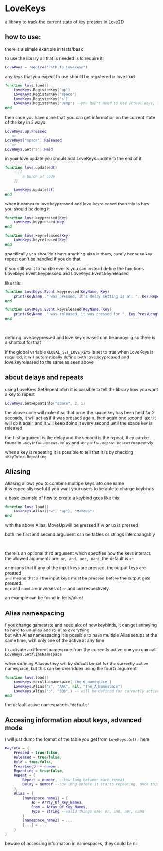 # LoveKeys
a library to track the current state of key presses in Love2D


## how to use:
there is a simple example in tests/basic

to use the library all that is needed is to require it:

```lua
LoveKeys = require("Path_To_LoveKeys")
```

any keys that you expect to use should be registered in love.load

```lua
function love.load()
	LoveKeys.RegisterKey("up")
	LoveKeys.RegisterKey("space")
	LoveKeys.RegisterKey("s")
	LoveKeys.RegisterKey("Jump") --you don't need to use actual keys, to see more check out the aliasing section
end
```

then once you have done that, you can get information on the current state of the key in 3 ways:

```lua
LoveKeys.up.Pressed
-- or
LoveKeys["space"].Released
-- or
LoveKeys.Get("s").Held
```

in your love.update you should add LoveKeys.update to the end of it

```lua
function love.update(dt)
	--[[
		a bunch of code
	]]

	LoveKeys.update(dt)
end
```

when it comes to love.keypressed and love.keyreleased then this is how you should be doing it:

```lua
function love.keypressed(Key)
	LoveKeys.keypressed(Key)
end

function love.keyreleased(Key)
	LoveKeys.keyreleased(Key)
end
```

specifically you shouldn't have anything else in them, purely because key repeat can't be handled if you do that

if you still want to handle events you can instead define the functions LoveKeys.Event.keypressed and LoveKeys.Event.keyreleased

like this:

```lua
function LoveKeys.Event.keypressed(KeyName, Key)
	print(KeyName.." was pressed, it's delay setting is at: "..Key.Repeat.Delay)
end

function LoveKeys.Event.keyreleased(KeyName, Key)
	print(KeyName.." was released, it was pressed for "..Key.PressLength.." seconds")
end
```

&nbsp;

defining love.keypressed and love.keyreleased can be annoying so there is a shortcut for that

if the global variable `GLOBAL_SET_LOVE_KEYS` is set to true when LoveKeys is required, it will automatically define both love.keypressed and love.keyreleased to the same as seen above

## about delays and repeats

using LoveKeys.SetRepeatInfo() it is possible to tell the library how you want a key to repeat

```lua
LoveKeys.SetRepeatInfo("space", 2, 1)
```

the above code will make it so that once the space key has been held for 2 seconds, it will act as if it was pressed again, then again one second later it will do it again and it will keep doing it every second until the space key is released

the first argument is the delay and the second is the repeat, they can be found in `<KeyInfo>.Repeat.Delay` and `<KeyInfo>.Repeat.Repeat` respectivly

when a key is repeating it is possible to tell that it is by checking `<KeyInfo>.Repeating`


## Aliasing

Aliasing allows you to combine multiple keys into one name  
it is especially useful if you want your users to be able to change keybinds 

a basic example of how to create a keybind goes like this: 

```lua
function love.load()
	LoveKeys.Alias({"w", "up"}, "MoveUp")
end
```

with the above Alias, MoveUp will be pressed if w __or__ up is pressed

both the first and second argument can be tables or strings interchangably

&nbsp;

there is an optional third argument which specifies how the keys interact.  
the allowed arguments are: `or, and, nor, nand`, the default is `or` 

`or` means that if any of the input keys are pressed, the output keys are pressed  
`and` means that all the input keys must be pressed before the output gets pressed.  
`nor` and `nand` are inverses of `or` and `and` respectively.

an example can be found in tests/alias/

## Alias namespacing

f you change gamestate and need alot of new keybinds, it can get annoying to have to un-alias and re-alias everything  
but with Alias namespacing it is possible to have multiple Alias setups at the same time, with only one of the active at any time

to activate a different namespace from the currently active one you can call `LoveKeys.SetAliasNamespace`

when defining Aliases they will by default be set for the currently active namespace, but this can be overridden using the fourth argument

```lua
function love.load()
	LoveKeys.SetAliasNamespace("The_B_Namespace")
	LoveKeys.Alias("a", "AAA", nil, "The_A_Namespace")
	LoveKeys.Alias("b", "BBB",) -- will be defined for currently active namespace, which is: The_B_Namespace
end
```

the default active namespace is `"default"`

## Accesing information about keys, advanced mode

i will just dump the format of the table you get from `LoveKeys.Get()` here

```lua
KeyInfo = {
	Pressed = true/false,
	Released = true/false,
	Held = true/false,
	PressLength = number,
	Repeating = true/false,
	Repeat = {
		Repeat = number, --how long between each repeat
		Delay = number --how long before it starts repeating, once this time is reached another keypress event happens
	},
	Alias = {
		[namespace_name1] = {
			To = Array_Of_Key_Names,
			From = Array_Of_Key_Names,
			Type = string --valid things are: or, and, nor, nand
		}
		[namespace_name2] = ...
		[...] = ...
	}
}
```

beware of accessing information in namespaces, they could be nil